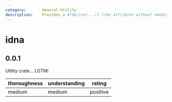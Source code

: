 ```yaml
---
category:       General Utility
description:    Provides a #[derive(...)]-like attribute without needing your own proc macro crate.
---
```


# idna

## 0.0.1

Utility crate... LGTM!

| thoroughness | understanding | rating |
| ------------ | ------------- | ------ |
| medium | medium | positive |
